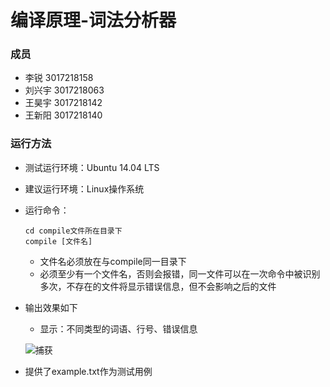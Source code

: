 # 编译原理-词法分析器

### 成员

- 李锐 3017218158
- 刘兴宇 3017218063
- 王昊宇 3017218142
- 王新阳 3017218140

### 运行方法

- 测试运行环境：Ubuntu 14.04 LTS

- 建议运行环境：Linux操作系统

- 运行命令：

  ~~~
  cd compile文件所在目录下
  compile [文件名]
  ~~~

  - 文件名必须放在与compile同一目录下
  - 必须至少有一个文件名，否则会报错，同一文件可以在一次命令中被识别多次，不存在的文件将显示错误信息，但不会影响之后的文件

- 输出效果如下

  - 显示：不同类型的词语、行号、错误信息

  ![捕获](C:\Users\Administrator\Desktop\捕获.PNG)

- 提供了example.txt作为测试用例
